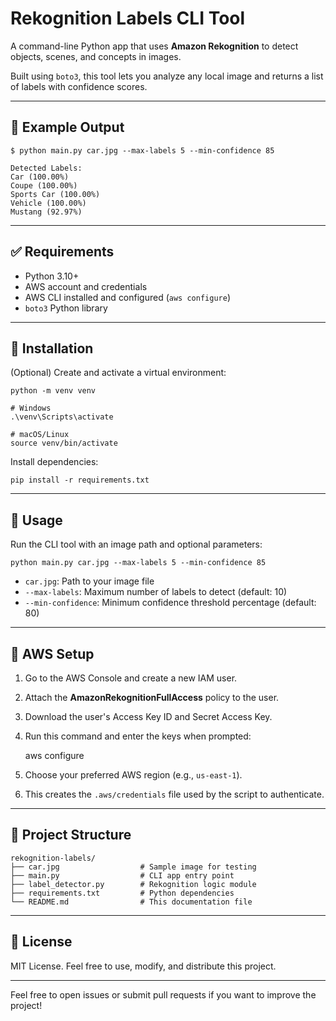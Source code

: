 # Rekognition Labels CLI Tool

A command-line Python app that uses **Amazon Rekognition** to detect objects, scenes, and concepts in images.

Built using `boto3`, this tool lets you analyze any local image and returns a list of labels with confidence scores.

---

## 📸 Example Output

    $ python main.py car.jpg --max-labels 5 --min-confidence 85

    Detected Labels:
    Car (100.00%)
    Coupe (100.00%)
    Sports Car (100.00%)
    Vehicle (100.00%)
    Mustang (92.97%)

---

## ✅ Requirements

- Python 3.10+
- AWS account and credentials
- AWS CLI installed and configured (`aws configure`)
- `boto3` Python library

---

## 🔧 Installation

(Optional) Create and activate a virtual environment:

    python -m venv venv

    # Windows
    .\venv\Scripts\activate

    # macOS/Linux
    source venv/bin/activate

Install dependencies:

    pip install -r requirements.txt

---

## 🚀 Usage

Run the CLI tool with an image path and optional parameters:

    python main.py car.jpg --max-labels 5 --min-confidence 85

- `car.jpg`: Path to your image file  
- `--max-labels`: Maximum number of labels to detect (default: 10)  
- `--min-confidence`: Minimum confidence threshold percentage (default: 80)  

---

## 🔐 AWS Setup

1. Go to the AWS Console and create a new IAM user.  
2. Attach the **AmazonRekognitionFullAccess** policy to the user.  
3. Download the user's Access Key ID and Secret Access Key.  
4. Run this command and enter the keys when prompted:

    aws configure

5. Choose your preferred AWS region (e.g., `us-east-1`).  
6. This creates the `.aws/credentials` file used by the script to authenticate.  

---

## 📂 Project Structure

    rekognition-labels/
    ├── car.jpg                  # Sample image for testing
    ├── main.py                  # CLI app entry point
    ├── label_detector.py        # Rekognition logic module
    ├── requirements.txt         # Python dependencies
    └── README.md                # This documentation file

---

## 📄 License

MIT License. Feel free to use, modify, and distribute this project.

---

Feel free to open issues or submit pull requests if you want to improve the project!
